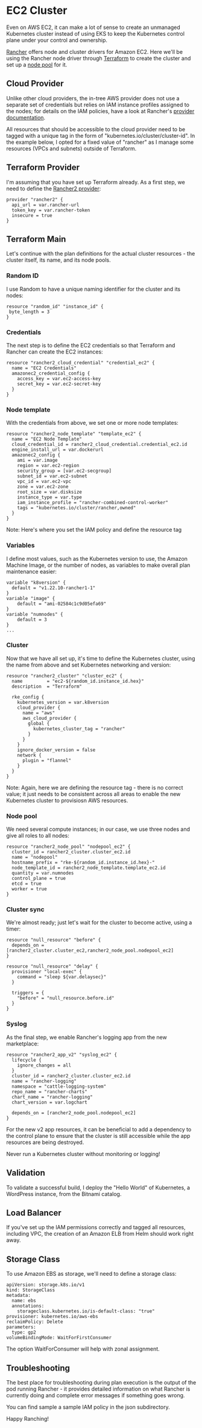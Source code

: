 # EC2 Cluster

Even on AWS EC2, it can make a lot of sense to create an unmanaged Kubernetes cluster instead of using EKS to keep the Kubernetes control plane under your control and ownership.

[Rancher](https://rancher.com/) offers node and cluster drivers for Amazon EC2. Here we'll be using the Rancher node driver through [Terraform](https://www.terraform.io/) to create the cluster and set up a [node pool](https://rancher.com/docs/rancher/v2.x/en/cluster-provisioning/rke-clusters/node-pools/) for it.

## Cloud Provider

Unlike other cloud providers, the in-tree AWS provider does not use a separate set of credentials but relies on IAM instance profiles assigned to the nodes; for details on the IAM policies, have a look at Rancher's [provider documentation](https://rancher.com/docs/rke/latest/en/config-options/cloud-providers/aws/).

All resources that should be accessible to the cloud provider need to be tagged with a unique tag in the form of "kubernetes.io/cluster/cluster-id". In the example below, I opted for a fixed value of "rancher" as I manage some resources (VPCs and subnets) outside of Terraform.

## Terraform Provider

I'm assuming that you have set up Terraform already. As a first step, we need to define the [Rancher2 provider](https://www.terraform.io/docs/providers/rancher2/index.html):

```
provider "rancher2" {
  api_url = var.rancher-url
  token_key = var.rancher-token
  insecure = true
}
```

## Terraform Main

Let's continue with the plan definitions for the actual cluster resources - the cluster itself, its name, and its node pools.

### Random ID

I use Random to have a unique naming identifier for the cluster and its nodes:

```
resource "random_id" "instance_id" {
 byte_length = 3
}
```

### Credentials

The next step is to define the EC2 credentials so that Terraform and Rancher can create the EC2 instances:

```
resource "rancher2_cloud_credential" "credential_ec2" {
  name = "EC2 Credentials"
  amazonec2_credential_config {
    access_key = var.ec2-access-key
    secret_key = var.ec2-secret-key
  }
}
```

### Node template

With the credentials from above, we set one or more node templates:

```
resource "rancher2_node_template" "template_ec2" {
  name = "EC2 Node Template"
  cloud_credential_id = rancher2_cloud_credential.credential_ec2.id
  engine_install_url = var.dockerurl
  amazonec2_config {
    ami = var.image
    region = var.ec2-region
    security_group = [var.ec2-secgroup]
    subnet_id = var.ec2-subnet
    vpc_id = var.ec2-vpc
    zone = var.ec2-zone
    root_size = var.disksize
    instance_type = var.type
    iam_instance_profile = "rancher-combined-control-worker"
    tags = "kubernetes.io/cluster/rancher,owned"
  }
}
```

Note: Here's where you set the IAM policy and define the resource tag

### Variables

I define most values, such as the Kubernetes version to use, the Amazon Machine Image, or the number of nodes, as variables to make overall plan maintenance easier:

```
variable "k8version" {
  default = "v1.22.10-rancher1-1"
}
variable "image" {
    default = "ami-02584c1c9d05efa69"
}
variable "numnodes" {
    default = 3
}
...
```

### Cluster

Now that we have all set up, it's time to define the Kubernetes cluster, using the name from above and set Kubernetes networking and version:

```
resource "rancher2_cluster" "cluster_ec2" {
  name         = "ec2-${random_id.instance_id.hex}"
  description  = "Terraform"

  rke_config {
    kubernetes_version = var.k8version
    cloud_provider {
      name = "aws"
      aws_cloud_provider {
        global {
          kubernetes_cluster_tag = "rancher"
        }
      }
    }
    ignore_docker_version = false
    network {
      plugin = "flannel"
    }
  }
}
```

Note: Again, here we are defining the resource tag - there is no correct value; it just needs to be consistent across all areas to enable the new Kubernetes cluster to provisiosn AWS resources.

### Node pool

We need several compute instances; in our case, we use three nodes and give all roles to all nodes:

```
resource "rancher2_node_pool" "nodepool_ec2" {
  cluster_id = rancher2_cluster.cluster_ec2.id
  name = "nodepool"
  hostname_prefix = "rke-${random_id.instance_id.hex}-"
  node_template_id = rancher2_node_template.template_ec2.id
  quantity = var.numnodes
  control_plane = true
  etcd = true
  worker = true
}
```

### Cluster sync

We're almost ready; just let's wait for the cluster to become active, using a timer:

```
resource "null_resource" "before" {
  depends_on = [rancher2_cluster.cluster_ec2,rancher2_node_pool.nodepool_ec2]
}

resource "null_resource" "delay" {
  provisioner "local-exec" {
    command = "sleep ${var.delaysec}"
  }

  triggers = {
    "before" = "null_resource.before.id"
  }
}
```

### Syslog

As the final step, we enable Rancher's logging app from the new marketplace:

```
resource "rancher2_app_v2" "syslog_ec2" {
  lifecycle {
    ignore_changes = all
  }
  cluster_id = rancher2_cluster.cluster_ec2.id
  name = "rancher-logging"
  namespace = "cattle-logging-system"
  repo_name = "rancher-charts"
  chart_name = "rancher-logging"
  chart_version = var.logchart

  depends_on = [rancher2_node_pool.nodepool_ec2]
}
```

For the new v2 app resources, it can be beneficial to add a dependency to the control plane to ensure that the cluster is still accessible while the app resources are being destroyed.

Never run a Kubernetes cluster without monitoring or logging!

## Validation

To validate a successful build, I deploy the "Hello World" of Kubernetes, a WordPress instance, from the Bitnami catalog.

## Load Balancer

If you've set up the IAM permissions correctly and tagged all resources, including VPC, the creation of an Amazon ELB from Helm should work right away.

## Storage Class

To use Amazon EBS as storage, we'll need to define a storage class:

```
apiVersion: storage.k8s.io/v1
kind: StorageClass
metadata:
  name: ebs
  annotations:
    storageclass.kubernetes.io/is-default-class: "true"
provisioner: kubernetes.io/aws-ebs
reclaimPolicy: Delete
parameters:
  type: gp2
volumeBindingMode: WaitForFirstConsumer
```

The option WaitForConsumer will help with zonal assignment.

## Troubleshooting

The best place for troubleshooting during plan execution is the output of the pod running Rancher - it provides detailed information on what Rancher is currently doing and complete error messages if something goes wrong.

You can find sample a sample IAM policy in the json subdirectory.

Happy Ranching!

